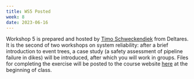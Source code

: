 ```yaml
---
title: WS5 Posted
week: 8
date: 2023-06-16
---
```


<!-- <a href="" target="_blank">link</a> -->
<!-- <a href="https://tudelft-citg.github.io/HOS-prob-design/unlisted/assignment.html" target="_blank">Start HW 1</a> -->

Workshop 5 is prepared and hosted by [Timo Schweckendiek](https://www.deltares.nl/expertise/onze-mensen/timo-schweckendiek) from Deltares. It is the second of two workshops on system reliability: after a brief introduction to event trees, a case study (a safety assessment of pipeline failure in dikes) will be introduced, after which you will work in groups. Files for completing the exercise will be posted to the course website <a href="https://tudelft-citg.github.io/HOS-prob-design/workshops/WS_05_assignment.html" target="_blank">here</a> at the beginning of class.